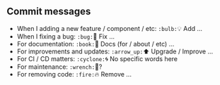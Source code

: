 ## Commit messages

* When I adding a new feature / component / etc: `:bulb:`:bulb: Add ...
* When I fixing a bug: `:bug:`:bug: Fix ...
* For documentation: `:book:`:book: Docs (for / about / etc) ...
* For improvements and updates: `:arrow_up:`:arrow_up: Upgrade / Improve ...
* For CI / CD matters: `:cyclone:`:cyclone: ​​No specific words here
* For maintenance: `:wrench:`:wrench:?
* For removing code: `:fire:`:fire: Remove ...
